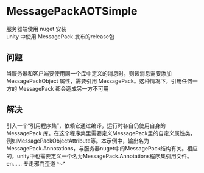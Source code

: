 # MessagePackAOTSimple

服务器端使用 nuget 安装<br/>
unity 中使用 MessagePack 发布的release包<br/>

## 问题
当服务器和客户端要使用同一个库中定义的消息时，则该消息需要添加 MessagePackObject 属性，需要引用 MessagePack。这种情况下，引用任何一方的 MessagePack 都会造成另一方不可用

## 解决
引入一个“引用程序集”，依赖它通过编译，运行时各自仍使用自身的 MessagePack 库。在这个程序集里需要定义MessagePack里的自定义属性类，例如MessagePackObjectAttribute等。本示例中，输出名为 MessagePack.Annotations，与服务器nuget中的MessagePack结构有关。相应的，unity中也需要定义一个名为MessagePack.Annotations程序集引用文件。
en...... 专走邪门歪道 ^~^
